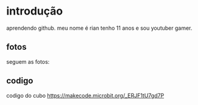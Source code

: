 # introdução
aprendendo github.
meu nome é rian tenho 11 anos e sou youtuber gamer.
## fotos 
seguem as fotos:

## codigo
codigo do cubo 
https://makecode.microbit.org/_ERJF1tU7gd7P
